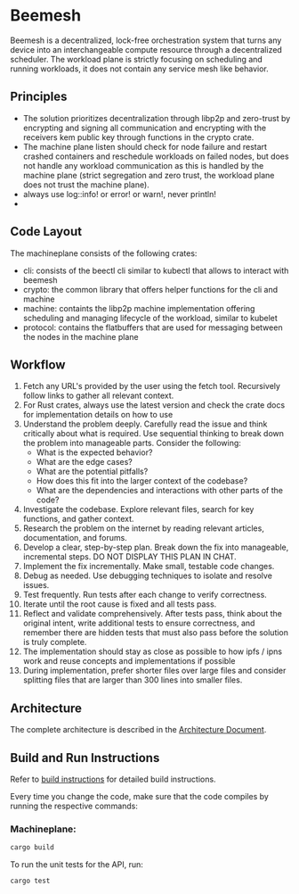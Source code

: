 # Beemesh

Beemesh is a decentralized, lock-free orchestration system that turns any device into an interchangeable compute resource through a decentralized scheduler. The workload plane is strictly focusing on scheduling and running workloads, it does not contain any service mesh like behavior.

## Principles

* The solution prioritizes decentralization through libp2p and zero-trust by encrypting and signing all communication and encrypting with the receivers kem public key through functions in the crypto crate.
* The machine plane listen should check for node failure and restart crashed containers and reschedule workloads on failed nodes, but does not handle any workload communication as this is handled by the machine plane (strict segregation and zero trust, the workload plane does not trust the machine plane).
* always use log::info! or error! or warn!, never println!
*

## Code Layout
The machineplane consists of the following crates:
* cli: consists of the beectl cli similar to kubectl that allows to interact with beemesh
* crypto: the common library that offers helper functions for the cli and machine
* machine: containts the libp2p machine implementation offering scheduling and managing lifecycle of the workload, similar to kubelet
* protocol: contains the flatbuffers that are used for messaging between the nodes in the machine plane

## Workflow
1. Fetch any URL's provided by the user using the fetch tool. Recursively follow links to gather all relevant context.
2. For Rust crates, always use the latest version and check the crate docs for implementation details on how to use
3. Understand the problem deeply. Carefully read the issue and think critically about what is required. Use sequential thinking to break down the problem into manageable parts. Consider the following:
   - What is the expected behavior?
   - What are the edge cases?
   - What are the potential pitfalls?
   - How does this fit into the larger context of the codebase?
   - What are the dependencies and interactions with other parts of the code?
4. Investigate the codebase. Explore relevant files, search for key functions, and gather context.
5. Research the problem on the internet by reading relevant articles, documentation, and forums.
6. Develop a clear, step-by-step plan. Break down the fix into manageable, incremental steps. DO NOT DISPLAY THIS PLAN IN CHAT.
7. Implement the fix incrementally. Make small, testable code changes.
8. Debug as needed. Use debugging techniques to isolate and resolve issues.
9. Test frequently. Run tests after each change to verify correctness.
10. Iterate until the root cause is fixed and all tests pass.
11. Reflect and validate comprehensively. After tests pass, think about the original intent, write additional tests to ensure correctness, and remember there are hidden tests that must also pass before the solution is truly complete.
12. The implementation should stay as close as possible to how ipfs / ipns work and reuse concepts and implementations if possible
13. During implementation, prefer shorter files over large files and consider splitting files that are larger than 300 lines into smaller files.

## Architecture

The complete architecture is described in the [Architecture Document](../README.md).

## Build and Run Instructions

Refer to [build instructions](../docs/build.md) for detailed build instructions.

Every time you change the code, make sure that the code compiles by running the respective commands:

### Machineplane:
```bash
cargo build
```

To run the unit tests for the API, run:

```bash
cargo test
```
